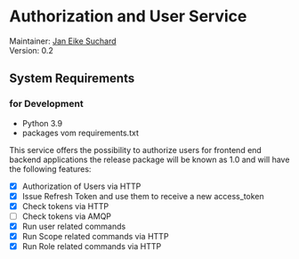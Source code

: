 # Authorization and User Service
Maintainer: [Jan Eike Suchard](https://github.com/j-suchard)  
Version: 0.2


## System Requirements
### for Development
- Python 3.9
- packages vom requirements.txt

This service offers the possibility to authorize users for frontend end backend
applications the release package will be known as 1.0 and will have the following
features:

- [X] Authorization of Users via HTTP
- [X] Issue Refresh Token and use them to receive a new access_token
- [X] Check tokens via HTTP
- [ ] Check tokens via AMQP
- [X] Run user related commands
- [X] Run Scope related commands via HTTP
- [X] Run Role related commands via HTTP